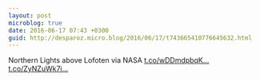 ```yaml
---
layout: post
microblog: true
date: 2016-06-17 07:43 +0300
guid: http://desparoz.micro.blog/2016/06/17/t743665410776645632.html
---
```

Northern Lights above Lofoten via NASA [t.co/wDDmdpbqK...](https://t.co/wDDmdpbqKt) [t.co/ZyNZuWk7i...](https://t.co/ZyNZuWk7ip)
